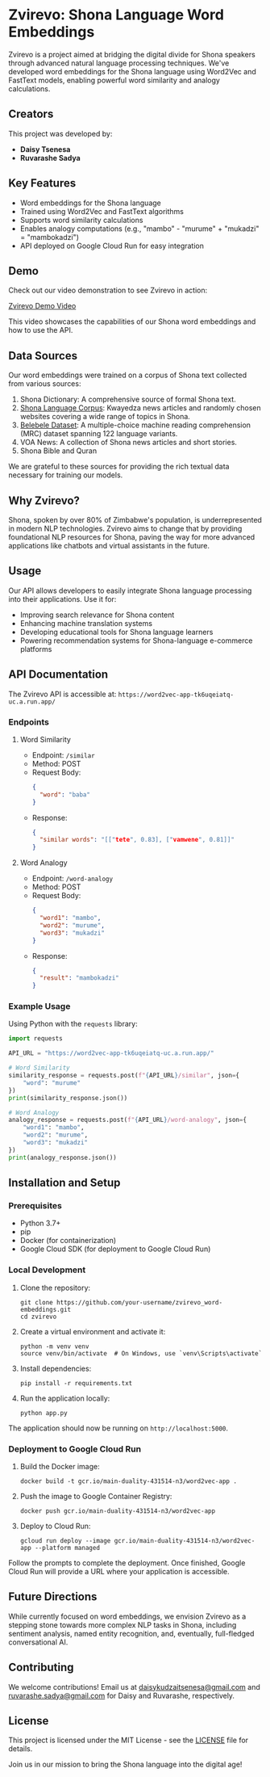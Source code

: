 # Zvirevo: Shona Language Word Embeddings

Zvirevo is a project aimed at bridging the digital divide for Shona speakers through advanced natural language processing techniques. We've developed word embeddings for the Shona language using Word2Vec and FastText models, enabling powerful word similarity and analogy calculations.

## Creators

This project was developed by:

- **Daisy Tsenesa**
- **Ruvarashe Sadya**

## Key Features

- Word embeddings for the Shona language
- Trained using Word2Vec and FastText algorithms
- Supports word similarity calculations
- Enables analogy computations (e.g., "mambo" - "murume" + "mukadzi" = "mambokadzi")
- API deployed on Google Cloud Run for easy integration

## Demo

Check out our video demonstration to see Zvirevo in action:

[Zvirevo Demo Video](https://www.youtube.com/watch?v=your-video-id)

This video showcases the capabilities of our Shona word embeddings and how to use the API.

## Data Sources

Our word embeddings were trained on a corpus of Shona text collected from various sources:

1. Shona Dictionary: A comprehensive source of formal Shona text.
2. [Shona Language Corpus](https://wortschatz.uni-leipzig.de/en/download/Shona#sna-zw_web_2016): Kwayedza news articles and randomly chosen websites covering a wide range of topics in Shona.
3. [Belebele Dataset](https://paperswithcode.com/dataset/belebele): A multiple-choice machine reading comprehension (MRC) dataset spanning 122 language variants.
4. VOA News: A collection of Shona news articles and short stories.
5. Shona Bible and Quran

We are grateful to these sources for providing the rich textual data necessary for training our models.

## Why Zvirevo?

Shona, spoken by over 80% of Zimbabwe's population, is underrepresented in modern NLP technologies. Zvirevo aims to change that by providing foundational NLP resources for Shona, paving the way for more advanced applications like chatbots and virtual assistants in the future.

## Usage

Our API allows developers to easily integrate Shona language processing into their applications. Use it for:

- Improving search relevance for Shona content
- Enhancing machine translation systems
- Developing educational tools for Shona language learners
- Powering recommendation systems for Shona-language e-commerce platforms

## API Documentation

The Zvirevo API is accessible at: `https://word2vec-app-tk6uqeiatq-uc.a.run.app/`

### Endpoints

1. Word Similarity
   - Endpoint: `/similar`
   - Method: POST
   - Request Body:
     ```json
     {
       "word": "baba"
     }
     ```
   - Response:
     ```json
     {
       "similar words": "[["tete", 0.83], ["vamwene", 0.81]]"
     }
     ```

2. Word Analogy
   - Endpoint: `/word-analogy`
   - Method: POST
   - Request Body:
     ```json
     {
       "word1": "mambo",
       "word2": "murume",
       "word3": "mukadzi"
     }
     ```
   - Response:
     ```json
     {
       "result": "mambokadzi"
     }
     ```

### Example Usage

Using Python with the `requests` library:

```python
import requests

API_URL = "https://word2vec-app-tk6uqeiatq-uc.a.run.app/"

# Word Similarity
similarity_response = requests.post(f"{API_URL}/similar", json={
    "word": "murume"
})
print(similarity_response.json())

# Word Analogy
analogy_response = requests.post(f"{API_URL}/word-analogy", json={
    "word1": "mambo",
    "word2": "murume",
    "word3": "mukadzi"
})
print(analogy_response.json())
```

## Installation and Setup

### Prerequisites

- Python 3.7+
- pip
- Docker (for containerization)
- Google Cloud SDK (for deployment to Google Cloud Run)

### Local Development

1. Clone the repository:
   ```
   git clone https://github.com/your-username/zvirevo_word-embeddings.git
   cd zvirevo
   ```

2. Create a virtual environment and activate it:
   ```
   python -m venv venv
   source venv/bin/activate  # On Windows, use `venv\Scripts\activate`
   ```

3. Install dependencies:
   ```
   pip install -r requirements.txt
   ```

4. Run the application locally:
   ```
   python app.py
   ```

The application should now be running on `http://localhost:5000`.

### Deployment to Google Cloud Run

1. Build the Docker image:
   ```
   docker build -t gcr.io/main-duality-431514-n3/word2vec-app .
   ```

2. Push the image to Google Container Registry:
   ```
   docker push gcr.io/main-duality-431514-n3/word2vec-app
   ```

3. Deploy to Cloud Run:
   ```
   gcloud run deploy --image gcr.io/main-duality-431514-n3/word2vec-app --platform managed
   ```

Follow the prompts to complete the deployment. Once finished, Google Cloud Run will provide a URL where your application is accessible.

## Future Directions

While currently focused on word embeddings, we envision Zvirevo as a stepping stone towards more complex NLP tasks in Shona, including sentiment analysis, named entity recognition, and, eventually, full-fledged conversational AI.

## Contributing

We welcome contributions! Email us at daisykudzaitsenesa@gmail.com and ruvarashe.sadya@gmail.com for Daisy and Ruvarashe, respectively.

## License

This project is licensed under the MIT License - see the [LICENSE](https://github.com/RuvaS20/zvirevo_word-embeddings/blob/main/GCP%20Deployment/LICENSE) file for details.

Join us in our mission to bring the Shona language into the digital age!
